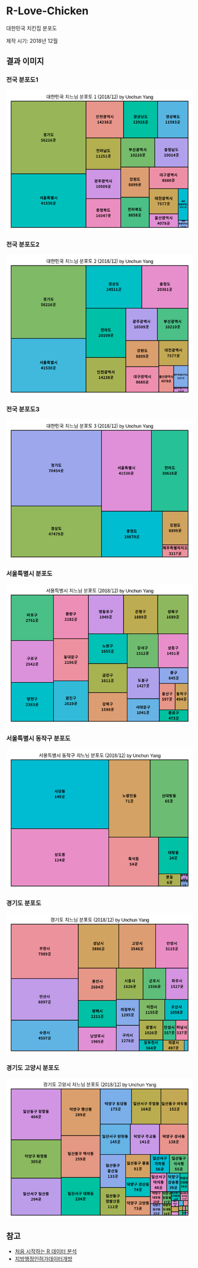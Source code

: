 # R-Love-Chicken

대한민국 치킨집 분포도

제작 시기: 2018년 12월

## 결과 이미지

### 전국 분포도1

![전국 분포도1](images/Chicken_Total_1.png)

### 전국 분포도2

![전국 분포도2](images/Chicken_Total_2.png)

### 전국 분포도3

![전국 분포도3](images/Chicken_Total_3.png)

### 서울특별시 분포도

![서울특별시 분포도](images/Chicken_Seoul.png)

### 서울특별시 동작구 분포도

![서울특별시 동작구 분포도](images/Chicken_Seoul_Dongjak-gu.png)

### 경기도 분포도

![경기도 분포도](images/Chicken_Gyeonggi-do.png)

### 경기도 고양시 분포도

![경기도 고양시 분포도](images/Chicken_Gyeonggi-do_Goyang-si.png)

## 참고

- [처음 시작하는 R 데이터 분석](https://github.com/newstars/HelloR)
- [지방행정인허가데이터개방](https://www.localdata.go.kr/)
